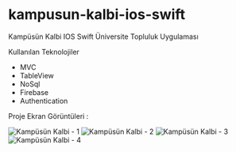 # kampusun-kalbi-ios-swift
Kampüsün Kalbi IOS Swift Üniversite Topluluk Uygulaması

Kullanılan Teknolojiler
- MVC
- TableView
- NoSql
- Firebase
- Authentication

Proje Ekran Görüntüleri : 

![Kampüsün Kalbi - 1](https://user-images.githubusercontent.com/102910121/223741951-537d9361-e63a-4ef5-a128-267e463bef79.png)
![Kampüsün Kalbi - 2](https://user-images.githubusercontent.com/102910121/223741973-2fdcd282-a123-4eb3-a06b-ba71e5fdb218.png)
![Kampüsün Kalbi - 3](https://user-images.githubusercontent.com/102910121/223741982-3eff5bbe-1285-4239-b40e-364170e8ea66.png)
![Kampüsün Kalbi - 4](https://user-images.githubusercontent.com/102910121/223741992-b0f86490-cd7e-4f43-a647-6258f699342a.png)

